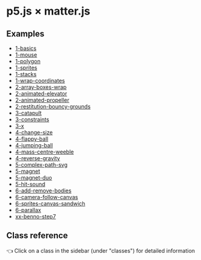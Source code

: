 p5.js × matter.js
=================

## Examples
* [1-basics](https://b-g.github.io/p5-matter-examples/1-basics/)
* [1-mouse](https://b-g.github.io/p5-matter-examples/1-mouse/)
* [1-polygon](https://b-g.github.io/p5-matter-examples/1-polygon/)
* [1-sprites](https://b-g.github.io/p5-matter-examples/1-sprites/)
* [1-stacks](https://b-g.github.io/p5-matter-examples/1-stacks/)
* [1-wrap-coordinates](https://b-g.github.io/p5-matter-examples/1-wrap-coordinates/)
* [2-array-boxes-wrap](https://b-g.github.io/p5-matter-examples/2-array-boxes-wrap/)
* [2-animated-elevator](https://b-g.github.io/p5-matter-examples/2-animated-elevator/)
* [2-animated-propeller](https://b-g.github.io/p5-matter-examples/2-animated-propeller/)
* [2-restitution-bouncy-grounds](https://b-g.github.io/p5-matter-examples/2-restitution-bouncy-grounds/)
* [3-catapult](https://b-g.github.io/p5-matter-examples/3-catapult/)
* [3-constraints](https://b-g.github.io/p5-matter-examples/3-constraints/)
* [3-x](https://b-g.github.io/p5-matter-examples/3-x/)
* [4-change-size](https://b-g.github.io/p5-matter-examples/4-change-size/)
* [4-flappy-ball](https://b-g.github.io/p5-matter-examples/4-flappy-ball/)
* [4-jumping-ball](https://b-g.github.io/p5-matter-examples/4-jumping-ball/)
* [4-mass-centre-weeble](https://b-g.github.io/p5-matter-examples/4-mass-centre-weeble/)
* [4-reverse-gravity](https://b-g.github.io/p5-matter-examples/4-reverse-gravity/)
* [5-complex-path-svg](https://b-g.github.io/p5-matter-examples/5-complex-path-svg/)
* [5-magnet](https://b-g.github.io/p5-matter-examples/5-magnet/)
* [5-magnet-duo](https://b-g.github.io/p5-matter-examples/5-magnet-duo/)
* [5-hit-sound](https://b-g.github.io/p5-matter-examples/5-hit-sound/)
* [6-add-remove-bodies](https://b-g.github.io/p5-matter-examples/6-add-remove-bodies/)
* [6-camera-follow-canvas](https://b-g.github.io/p5-matter-examples/6-camera-follow-canvas/)
* [6-sprites-canvas-sandwich](https://b-g.github.io/p5-matter-examples/6-sprites-canvas-sandwich/)
* [6-parallax](https://b-g.github.io/p5-matter-examples/6-parallax/)
* [xx-benno-step7](https://b-g.github.io/p5-matter-examples/xx-benno-step7/)

## Class reference
👈 Click on a class in the sidebar (under "classes") for detailed information
